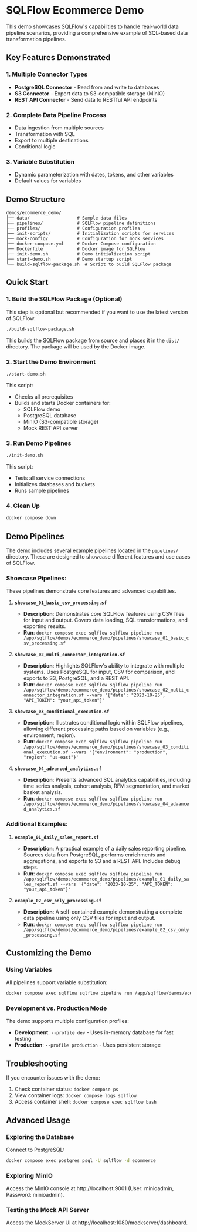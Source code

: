 # SQLFlow Ecommerce Demo

This demo showcases SQLFlow's capabilities to handle real-world data pipeline scenarios, providing a comprehensive example of SQL-based data transformation pipelines.

## Key Features Demonstrated

### 1. Multiple Connector Types
- **PostgreSQL Connector** - Read from and write to databases
- **S3 Connector** - Export data to S3-compatible storage (MinIO)
- **REST API Connector** - Send data to RESTful API endpoints

### 2. Complete Data Pipeline Process
- Data ingestion from multiple sources
- Transformation with SQL
- Export to multiple destinations
- Conditional logic

### 3. Variable Substitution
- Dynamic parameterization with dates, tokens, and other variables
- Default values for variables

## Demo Structure

```
demos/ecommerce_demo/
├── data/                  # Sample data files
├── pipelines/             # SQLFlow pipeline definitions
├── profiles/              # Configuration profiles
├── init-scripts/          # Initialization scripts for services
├── mock-config/           # Configuration for mock services
├── docker-compose.yml     # Docker Compose configuration
├── Dockerfile             # Docker image for SQLFlow
├── init-demo.sh           # Demo initialization script
├── start-demo.sh          # Demo startup script
└── build-sqlflow-package.sh  # Script to build SQLFlow package
```

## Quick Start

### 1. Build the SQLFlow Package (Optional)

This step is optional but recommended if you want to use the latest version of SQLFlow:

```bash
./build-sqlflow-package.sh
```

This builds the SQLFlow package from source and places it in the `dist/` directory. The package will be used by the Docker image.

### 2. Start the Demo Environment

```bash
./start-demo.sh
```

This script:
- Checks all prerequisites
- Builds and starts Docker containers for:
  - SQLFlow demo
  - PostgreSQL database
  - MinIO (S3-compatible storage)
  - Mock REST API server

### 3. Run Demo Pipelines

```bash
./init-demo.sh
```

This script:
- Tests all service connections
- Initializes databases and buckets
- Runs sample pipelines

### 4. Clean Up

```bash
docker compose down
```

## Demo Pipelines

The demo includes several example pipelines located in the `pipelines/` directory. These are designed to showcase different features and use cases of SQLFlow.

### Showcase Pipelines:

These pipelines demonstrate core features and advanced capabilities.

1.  **`showcase_01_basic_csv_processing.sf`**
    *   **Description**: Demonstrates core SQLFlow features using CSV files for input and output. Covers data loading, SQL transformations, and exporting results.
    *   **Run**: `docker compose exec sqlflow sqlflow pipeline run /app/sqlflow/demos/ecommerce_demo/pipelines/showcase_01_basic_csv_processing.sf`

2.  **`showcase_02_multi_connector_integration.sf`**
    *   **Description**: Highlights SQLFlow's ability to integrate with multiple systems. Uses PostgreSQL for input, CSV for comparison, and exports to S3, PostgreSQL, and a REST API.
    *   **Run**: `docker compose exec sqlflow sqlflow pipeline run /app/sqlflow/demos/ecommerce_demo/pipelines/showcase_02_multi_connector_integration.sf --vars '{"date": "2023-10-25", "API_TOKEN": "your_api_token"}'`

3.  **`showcase_03_conditional_execution.sf`**
    *   **Description**: Illustrates conditional logic within SQLFlow pipelines, allowing different processing paths based on variables (e.g., environment, region).
    *   **Run**: `docker compose exec sqlflow sqlflow pipeline run /app/sqlflow/demos/ecommerce_demo/pipelines/showcase_03_conditional_execution.sf --vars '{"environment": "production", "region": "us-east"}'`

4.  **`showcase_04_advanced_analytics.sf`**
    *   **Description**: Presents advanced SQL analytics capabilities, including time series analysis, cohort analysis, RFM segmentation, and market basket analysis.
    *   **Run**: `docker compose exec sqlflow sqlflow pipeline run /app/sqlflow/demos/ecommerce_demo/pipelines/showcase_04_advanced_analytics.sf`

### Additional Examples:

1.  **`example_01_daily_sales_report.sf`**
    *   **Description**: A practical example of a daily sales reporting pipeline. Sources data from PostgreSQL, performs enrichments and aggregations, and exports to S3 and a REST API. Includes debug steps.
    *   **Run**: `docker compose exec sqlflow sqlflow pipeline run /app/sqlflow/demos/ecommerce_demo/pipelines/example_01_daily_sales_report.sf --vars '{"date": "2023-10-25", "API_TOKEN": "your_api_token"}'`

2.  **`example_02_csv_only_processing.sf`**
    *   **Description**: A self-contained example demonstrating a complete data pipeline using only CSV files for input and output.
    *   **Run**: `docker compose exec sqlflow sqlflow pipeline run /app/sqlflow/demos/ecommerce_demo/pipelines/example_02_csv_only_processing.sf`

## Customizing the Demo

### Using Variables

All pipelines support variable substitution:

```bash
docker compose exec sqlflow sqlflow pipeline run /app/sqlflow/demos/ecommerce_demo/pipelines/simple_test.sf --vars '{"date": "2023-11-01"}' --profile production
```

### Development vs. Production Mode

The demo supports multiple configuration profiles:

- **Development**: `--profile dev` - Uses in-memory database for fast testing
- **Production**: `--profile production` - Uses persistent storage

## Troubleshooting

If you encounter issues with the demo:

1. Check container status: `docker compose ps`
2. View container logs: `docker compose logs sqlflow`
3. Access container shell: `docker compose exec sqlflow bash`

## Advanced Usage

### Exploring the Database

Connect to PostgreSQL:

```bash
docker compose exec postgres psql -U sqlflow -d ecommerce
```

### Exploring MinIO

Access the MinIO console at http://localhost:9001 (User: minioadmin, Password: minioadmin).

### Testing the Mock API Server

Access the MockServer UI at http://localhost:1080/mockserver/dashboard.
